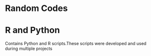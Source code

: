 # Random Codes
# R and Python
Contains Python and R scripts.These scripts were developed and used during multiple projects
